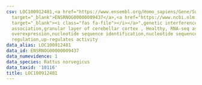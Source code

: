 ```yaml
---
csv: LOC100912481,<a href="https://www.ensembl.org/Homo_sapiens/Gene/Summary?db=core;g=ENSRNOG00000009437"
  target="_blank">ENSRNOG00000009437</a>,<a href="https://www.ncbi.nlm.nih.gov/pubmed/30467350"
  target="_blank"><i class="fas fa-file"></i></a>",genetic interference,functional
  association,granular layer of cerebellar cortex , Healthy, RNA-seq assay, hsf-1
  overexpression,nucleotide sequence identification,nucleotide sequence identification,transcriptional
  regulation,up-regulates activity
data_alias: LOC100912481
data_id: ENSRNOG00000009437
data_numevidence: 1
data_species: Rattus norvegicus
data_taxid: '10116'
title: LOC100912481
---
```

